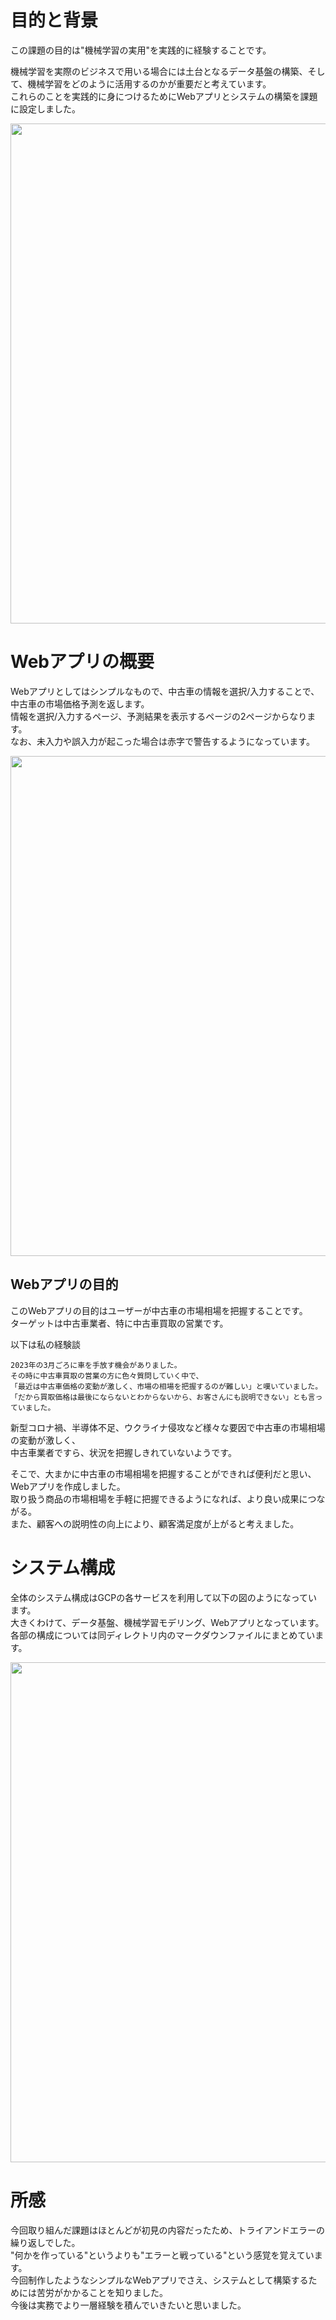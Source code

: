 # 目的と背景
この課題の目的は"機械学習の実用"を実践的に経験することです。

機械学習を実際のビジネスで用いる場合には土台となるデータ基盤の構築、そして、機械学習をどのように活用するのかが重要だと考えています。\
これらのことを実践的に身につけるためにWebアプリとシステムの構築を課題に設定しました。

<image src="https://github.com/Yusuke-Hi/self-learning/assets/131725916/8856523d-61ae-41e2-b7bc-f134c757df85" width=800>

# Webアプリの概要
Webアプリとしてはシンプルなもので、中古車の情報を選択/入力することで、中古車の市場価格予測を返します。\
情報を選択/入力するページ、予測結果を表示するページの2ページからなります。\
なお、未入力や誤入力が起こった場合は赤字で警告するようになっています。

<image src="https://github.com/Yusuke-Hi/self-learning/assets/131725916/4f00bfa2-331f-428a-a38c-668737cdd086" width=800>

## Webアプリの目的
このWebアプリの目的はユーザーが中古車の市場相場を把握することです。\
ターゲットは中古車業者、特に中古車買取の営業です。

以下は私の経験談

    2023年の3月ごろに車を手放す機会がありました。
    その時に中古車買取の営業の方に色々質問していく中で、
    「最近は中古車価格の変動が激しく、市場の相場を把握するのが難しい」と嘆いていました。
    「だから買取価格は最後にならないとわからないから、お客さんにも説明できない」とも言っていました。

新型コロナ禍、半導体不足、ウクライナ侵攻など様々な要因で中古車の市場相場の変動が激しく、\
中古車業者ですら、状況を把握しきれていないようです。

そこで、大まかに中古車の市場相場を把握することができれば便利だと思い、Webアプリを作成しました。\
取り扱う商品の市場相場を手軽に把握できるようになれば、より良い成果につながる。\
また、顧客への説明性の向上により、顧客満足度が上がると考えました。

# システム構成
全体のシステム構成はGCPの各サービスを利用して以下の図のようになっています。\
大きくわけて、データ基盤、機械学習モデリング、Webアプリとなっています。\
各部の構成については同ディレクトリ内のマークダウンファイルにまとめています。

<image src="https://github.com/Yusuke-Hi/self-learning/assets/131725916/6a4c19be-0d07-4f9d-92e4-8e2ab29a7e52" width=800>

# 所感
今回取り組んだ課題はほとんどが初見の内容だったため、トライアンドエラーの繰り返しでした。\
"何かを作っている"というよりも"エラーと戦っている"という感覚を覚えています。\
今回制作したようなシンプルなWebアプリでさえ、システムとして構築するためには苦労がかかることを知りました。\
今後は実務でより一層経験を積んでいきたいと思いました。

